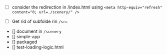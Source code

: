 


- [ ] consider the redirection in /index.html using
 `<meta http-equiv="refresh" content="0; url=./scenery/" />` 


- [ ] Get rid of subfolde rin `/src`


- [] document in `/scenery` 
 - [] simple-app
 - [] packaged 
 - [] test-loading-logic.html